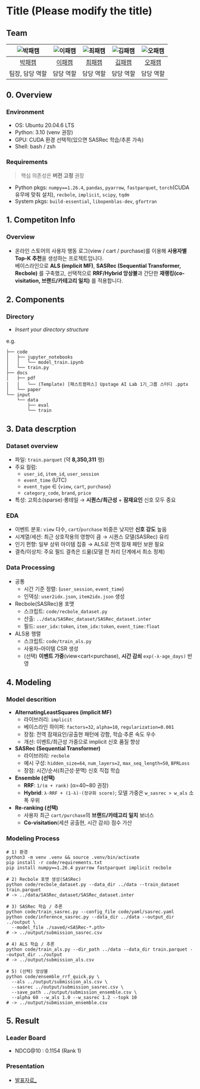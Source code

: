 # Title (Please modify the title)
## Team

| ![박패캠](https://avatars.githubusercontent.com/u/156163982?v=4) | ![이패캠](https://avatars.githubusercontent.com/u/156163982?v=4) | ![최패캠](https://avatars.githubusercontent.com/u/156163982?v=4) | ![김패캠](https://avatars.githubusercontent.com/u/156163982?v=4) | ![오패캠](https://avatars.githubusercontent.com/u/156163982?v=4) |
| :--------------------------------------------------------------: | :--------------------------------------------------------------: | :--------------------------------------------------------------: | :--------------------------------------------------------------: | :--------------------------------------------------------------: |
|            [박패캠](https://github.com/UpstageAILab)             |            [이패캠](https://github.com/UpstageAILab)             |            [최패캠](https://github.com/UpstageAILab)             |            [김패캠](https://github.com/UpstageAILab)             |            [오패캠](https://github.com/UpstageAILab)             |
|                            팀장, 담당 역할                             |                            담당 역할                             |                            담당 역할                             |                            담당 역할                             |                            담당 역할                             |

## 0. Overview
### Environment
- OS: Ubuntu 20.04.6 LTS  
- Python: 3.10 (venv 권장)  
- GPU: CUDA 환경 선택적(있으면 SASRec 학습/추론 가속)  
- Shell: bash / zsh

### Requirements
> 핵심 의존성은 **버전 고정** 권장
- Python pkgs: `numpy==1.26.4`, `pandas`, `pyarrow`, `fastparquet`, `torch`(CUDA 유무에 맞춰 설치), `recbole`, `implicit`, `scipy`, `tqdm`
- System pkgs: `build-essential`, `libopenblas-dev`, `gfortran`

## 1. Competiton Info

### Overview
- 온라인 스토어의 사용자 행동 로그(view / cart / purchase)를 이용해 **사용자별 Top-K 추천**을 생성하는 프로젝트입니다.  
베이스라인으로 **ALS (implicit MF)**, **SASRec (Sequential Transformer, Recbole)** 를 구축했고, 선택적으로 **RRF/Hybrid 앙상블**과 간단한 **재랭킹(co-visitation, 브랜드/카테고리 일치)** 를 적용합니다.

## 2. Components

### Directory

- _Insert your directory structure_

e.g.
```
├── code
│   ├── jupyter_notebooks
│   │   └── model_train.ipynb
│   └── train.py
├── docs
│   ├── pdf
│   │   └── (Template) [패스트캠퍼스] Upstage AI Lab 1기_그룹 스터디 .pptx
│   └── paper
└── input
    └── data
        ├── eval
        └── train
```

## 3. Data descrption

### Dataset overview
- 파일: `train.parquet` (약 **8,350,311** 행)
- 주요 컬럼:
  - `user_id`, `item_id`, `user_session`
  - `event_time` (UTC)
  - `event_type` ∈ {`view`, `cart`, `purchase`}
  - `category_code`, `brand`, `price`
- 특성: 고희소(sparse)·롱테일 → **시퀀스/최근성** + **잠재요인** 신호 모두 중요

### EDA
- 이벤트 분포: `view` 다수, `cart`/`purchase` 비중은 낮지만 **신호 강도** 높음
- 시계열/세션: 최근 상호작용의 영향이 큼 → 시퀀스 모델(SASRec) 유리
- 인기 편향: 일부 상위 아이템 집중 → ALS로 전역 잠재 패턴 보완 필요
- 결측/이상치: 주요 필드 결측은 드묾(모델 전 처리 단계에서 최소 정제)

### Data Processing
- 공통
  - 시간 기준 정렬: (`user_session`, `event_time`)
  - 인덱싱: `user2idx.json`, `item2idx.json` 생성
- Recbole(SASRec)용 포맷
  - 스크립트: `code/recbole_dataset.py`
  - 산출: `../data/SASRec_dataset/SASRec_dataset.inter`
  - 필드: `user_idx:token`, `item_idx:token`, `event_time:float`
- ALS용 행렬
  - 스크립트: `code/train_als.py`
  - 사용자–아이템 CSR 생성
  - (선택) **이벤트 가중**(view<cart<purchase), **시간 감쇠** `exp(-λ·age_days)` 반영

## 4. Modeling

### Model descrition
- **AlternatingLeastSquares (implicit MF)**
  - 라이브러리: `implicit`
  - 베이스라인 하이퍼: `factors=32`, `alpha=10`, `regularization=0.001`
  - 장점: 전역 잠재요인/공출현 패턴에 강함, 학습·추론 속도 우수
  - 개선: 이벤트/최근성 가중으로 implicit 신호 품질 향상
- **SASRec (Sequential Transformer)**
  - 라이브러리: `recbole`
  - 예시 구성: `hidden_size=64`, `num_layers=2`, `max_seq_length≈50`, `BPRLoss`
  - 장점: 시간/순서(최근성·문맥) 신호 직접 학습
- **Ensemble (선택)**
  - **RRF**: `1/(α + rank)` (α=40~80 권장)
  - **Hybrid**: `λ·RRF + (1-λ)·(정규화 score)`; 모델 가중은 `w_sasrec > w_als` 소폭 우위
- **Re-ranking (선택)**
  - 사용자 최근 `cart/purchase`의 **브랜드/카테고리 일치** 보너스
  - **Co-visitation**(세션 공출현, 시간 감쇠) 점수 가산

### Modeling Process
```
# 1) 환경
python3 -m venv .venv && source .venv/bin/activate
pip install -r code/requirements.txt
pip install numpy==1.26.4 pyarrow fastparquet implicit recbole

# 2) Recbole 포맷 생성(SASRec)
python code/recbole_dataset.py --data_dir ../data --train_dataset train.parquet
# -> ../data/SASRec_dataset/SASRec_dataset.inter

# 3) SASRec 학습 / 추론
python code/train_sasrec.py --config_file code/yaml/sasrec.yaml
python code/inference_sasrec.py --data_dir ../data --output_dir ../output \
  --model_file ./saved/<SASRec-*.pth>
# -> ../output/submission_sasrec.csv

# 4) ALS 학습 / 추론
python code/train_als.py --dir_path ../data --data_dir train.parquet --output_dir ../output
# -> ../output/submission_als.csv

# 5) (선택) 앙상블
python code/ensemble_rrf_quick.py \
  --als ../output/submission_als.csv \
  --sasrec ../output/submission_sasrec.csv \
  --save_path ../output/submission_ensemble.csv \
  --alpha 60 --w_als 1.0 --w_sasrec 1.2 --topk 10
# -> ../output/submission_ensemble.csv
```

## 5. Result

### Leader Board

- NDCG@10 : 0.1154 (Rank 1)

### Presentation

- [발표자료_](https://docs.google.com/presentation/d/1wsUXjvP5cjk1BDtX93XkvK36gyHheJy5/edit?slide=id.p1#slide=id.p1)

